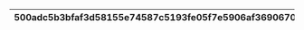 |500adc5b3bfaf3d58155e74587c5193fe05f7e5906af369067045db0d5546cd2|951e833b02ced7907a91244cda69f003959fcf4522eb5526cccabfad6c5f5dde|c2d8d1e45d3ef1b55134000324534d6a55c46e0b1c553844ea6adea60a90013c|435a9e1e142fe33b29e8bc7c2aec76b8b739610db922e237a249b8f0e3224756|1b08b72aaff3390082d6a5221548eb9cbfefb70c74f69f84b9e9c7119f2d3676|4307c5422f7fdec62e65afd6009fcbecfcb58b771d2c71878343e6fd0bef0459|027785592d17d47c87be326250b4a8b7348aa238cc4bc6616ab3bb3e3f3c6468|d1bf6bd8779e52ca538cdb58d1b1e0a4abd7b748802c8161b5ad6fcfba590f8e|a6264de1f5fe8fc725b9281c25d89025e1f081bb1d17c07def110745a27914f4|cd8d275a0b7039527f82b8375b380089dc815a428219d041867283bc0169165c|68f15ecc5d4f3a0efcafb4013746641c6f86ae89d8ed3addd2bff18a84ad5c7e|
| --- | --- | --- | --- | --- | --- | --- | --- | --- | --- | --- |